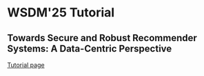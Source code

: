 # WSDM'25 Tutorial
## Towards Secure and Robust Recommender Systems: A Data-Centric Perspective

[Tutorial page](https://secure-robust-recsys.github.io/)
